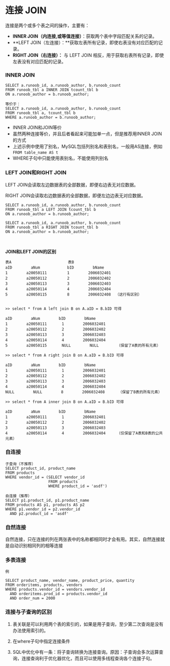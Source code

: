 # 连接 JOIN

连接是两个或多个表之间的操作，主要有：

- **INNER JOIN（内连接,或等值连接）**：获取两个表中字段匹配关系的记录。
- **LEFT JOIN（左连接）：**获取左表所有记录，即使右表没有对应匹配的记录。
- **RIGHT JOIN（右连接）：** 与 LEFT JOIN 相反，用于获取右表所有记录，即使左表没有对应匹配的记录。

### INNER JOIN

```
SELECT a.runoob_id, a.runoob_author, b.runoob_count 
FROM runoob_tbl a INNER JOIN tcount_tbl b 
ON a.runoob_author = b.runoob_author;

等价于：
SELECT a.runoob_id, a.runoob_author, b.runoob_count 
FROM runoob_tbl a, tcount_tbl b 
WHERE a.runoob_author = b.runoob_author;
```

* INNER JOIN和JOIN等价
* 虽然两种连接等价，并且后者看起来可能加单一点，但是推荐用INNER JOIN的方式  
* 上述示例中使用了别名，MySQL包括列别名和表别名，一般用AS连接，例如`FROM table_name AS t`
* WHERE子句中只能使用表别名，不能使用列别名

### LEFT JOIN和RIGHT JOIN

LEFT JOIN会读取左边数据表的全部数据，即便右边表无对应数据。

RIGHT JOIN会读取右边数据表的全部数据，即便左边边表无对应数据。

```
SELECT a.runoob_id, a.runoob_author, b.runoob_count 
FROM runoob_tbl a LEFT JOIN tcount_tbl b 
ON a.runoob_author = b.runoob_author;

SELECT a.runoob_id, a.runoob_author, b.runoob_count 
FROM runoob_tbl a RIGHT JOIN tcount_tbl b 
ON a.runoob_author = b.runoob_author;
```

<br>

**JOIN和LEFT JOIN的区别**

```
表A						   表B
aID　　　　　aNum			bID　　　　　bName
1　　　　　a20050111			1　　　　　2006032401
2　　　　　a20050112			2　　　　　2006032402
3　　　　　a20050113			3　　　　　2006032403
4　　　　　a20050114			4　　　　　2006032404
5　　　　　a20050115			8　　　　　2006032408  （这行有区别）


>> select * from A left join B on A.aID = B.bID 可得

aID　　　　　aNum　　　　　bID　　　　　bName
1　　　　　a20050111　　　　1　　　　　2006032401
2　　　　　a20050112　　　　2　　　　　2006032402
3　　　　　a20050113　　　　3　　　　　2006032403
4　　　　　a20050114　　　　4　　　　　2006032404
5　　　　　a20050115　　　　NULL　　　　　NULL		（保留了A表的所有元素）

>> select * from A right join B on A.aID = B.bID 可得

aID　　　　　aNum　　　　　bID　　　　　bName
1　　　　　a20050111　　　　1　　　　　2006032401
2　　　　　a20050112　　　　2　　　　　2006032402
3　　　　　a20050113　　　　3　　　　　2006032403
4　　　　　a20050114　　　　4　　　　　2006032404
NULL　　　　　NULL　　　　　8　　　　　2006032408		（保留了B表的所有元素）

>> select * from A inner join B on A.aID = B.bID 可得

aID　　　　　aNum　　　　　bID　　　　　bName
1　　　　　a20050111　　　　1　　　　　2006032401
2　　　　　a20050112　　　　2　　　　　2006032402
3　　　　　a20050113　　　　3　　　　　2006032403
4　　　　　a20050114　　　　4　　　　　2006032404		（仅保留了A表和B表的公共元素）
```

### 自连接

```
子查询（不推荐）
SELECT product_id, product_name
FROM products
WHERE vendor_id = (SELECT vendor_id
                   FROM products
                   WHERE product_id = 'asdf')
                   
自连接（推荐）
SELECT p1.product_id, p1.product_name
FROM products AS p1, products AS p2
WHERE p1.vendor_id = p2.vendor_id
  AND p2.product_id = 'asdf'
```

### 自然连接

自然连接，只在连接的列在两张表中的名称都相同时才会有用。其实，自然连接就是自动识别相同列的相等连接

### 多表连接

```
例

SELECT product_name, vendor_name, product_price, quantity 
FROM orderitems, products, vendors 
WHERE products.vendor_id = vendors.vendor_id
  AND orderitems.prod_id = products.vendor_id
  AND order_num = 2000
```

### 连接与子查询的区别

1. 表关联是可以利用两个表的索引的，如果是用子查询，至少第二次查询是没有办法使用索引的。

2. 在where子句中指定连接条件

3. SQL中优化中有一条：将子查询转换为连接查询。原因：子查询会多次运算查询，连接查询利于优化器优化，而且可以使用多线程查询各个连接子句。